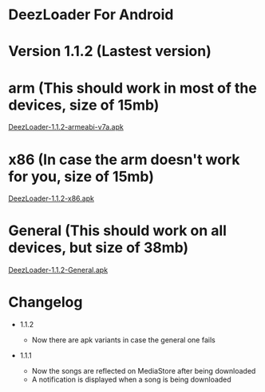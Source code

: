 # DeezLoader For Android 

# Version 1.1.2 (Lastest version)

# arm (This should work in most of the devices, size of 15mb)
[DeezLoader-1.1.2-armeabi-v7a.apk](https://gitlab.com/DT3264/DeezLoader-Android/raw/master/Release/DeezLoader-1.1.2-armeabi-v7a-debug.apk)

# x86 (In case the arm doesn't work for you, size of 15mb)
[DeezLoader-1.1.2-x86.apk](https://gitlab.com/DT3264/DeezLoader-Android/raw/master/Release/DeezLoader-1.1.2-x86-debug.apk)

# General (This should work on all devices, but size of 38mb)
[DeezLoader-1.1.2-General.apk](https://gitlab.com/DT3264/DeezLoader-Android/raw/master/Release/DeezLoader-1.1.2-General-debug.apk)

# Changelog

- 1.1.2
    - Now there are apk variants in case the general one fails

- 1.1.1
    -  Now the songs are reflected on MediaStore after being downloaded
    -  A notification is displayed when a song is being downloaded